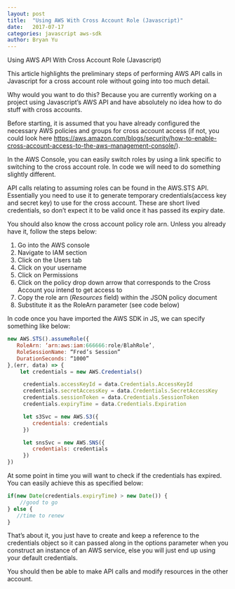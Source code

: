 ```yaml
---
layout: post
title:  "Using AWS With Cross Account Role (Javascript)"
date:   2017-07-17
categories: javascript aws-sdk
author: Bryan Yu
---
```


Using AWS API With Cross Account Role (Javascript)

This article highlights the preliminary steps of performing AWS API calls in Javascript for a cross account role without going into too much detail.

Why would you want to do this? Because you are currently working on a project using Javascript’s AWS API and have absolutely no idea how to do stuff with cross accounts.

Before starting, it is assumed that you have already configured the necessary AWS policies and groups for cross account access (if not, you could look here https://aws.amazon.com/blogs/security/how-to-enable-cross-account-access-to-the-aws-management-console/).

In the AWS Console, you can easily switch roles by using a link specific to switching to the cross account role. In code we will need to do something slightly different.

API calls relating to assuming roles can be found in the AWS.STS API. Essentially you need to use it to generate temporary credentials(access key and secret key) to use for the cross account. These are short lived credentials, so don’t expect it to be valid once it has passed its expiry date. 

You should also know the cross account policy role arn. Unless you already have it, follow the steps below: 
1. Go into the AWS console 
2. Navigate to IAM section
3. Click on the Users tab
4. Click on your username
5. Click on Permissions
6. Click on the policy drop down arrow that corresponds to the Cross Account you intend to get access to
7. Copy the role arn (*Resources* field) within the JSON policy document
8. Substitute it as the RoleArn parameter (see code below)

In code once you have imported the AWS SDK in JS, we can specify something like below:

```javascript
new AWS.STS().assumeRole({
   RoleArn: ‘arn:aws:iam:666666:role/BlahRole’,
   RoleSessionName: “Fred’s Session”
   DurationSeconds: “1000”
},(err, data) => {
    let credentials = new AWS.Credentials()

     credentials.accessKeyId = data.Credentials.AccessKeyId
     credentials.secretAccessKey = data.Credentials.SecretAccessKey
     credentials.sessionToken = data.Credentials.SessionToken
     credentials.expiryTime = data.Credentials.Expiration

     let s3Svc = new AWS.S3({
        credentials: credentials
     })

     let snsSvc = new AWS.SNS({
        credentials: credentials
     })
})
```

At some point in time you will want to check if the credentials has expired. You can easily achieve this as specified below:

```javascript
if(new Date(credentials.expiryTime) > new Date()) {
    //good to go
} else {
   //time to renew
}
```

That’s about it, you just have to create and keep a reference to the credentials object so it can passed along in the options parameter when you construct an instance of an AWS service, else you will just end up using your default credentials.

You should then be able to make API calls and modify resources in the other account.
